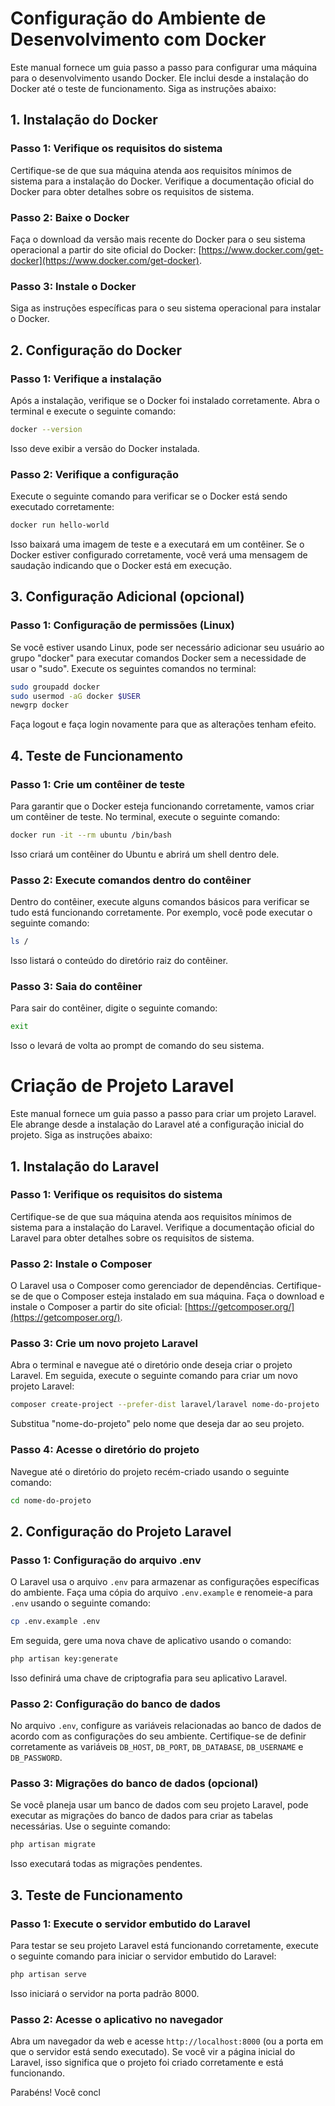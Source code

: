 # Configuração do Ambiente de Desenvolvimento com Docker

Este manual fornece um guia passo a passo para configurar uma máquina para o desenvolvimento usando Docker. Ele inclui desde a instalação do Docker até o teste de funcionamento. Siga as instruções abaixo:

## 1. Instalação do Docker

### Passo 1: Verifique os requisitos do sistema
Certifique-se de que sua máquina atenda aos requisitos mínimos de sistema para a instalação do Docker. Verifique a documentação oficial do Docker para obter detalhes sobre os requisitos de sistema.

### Passo 2: Baixe o Docker
Faça o download da versão mais recente do Docker para o seu sistema operacional a partir do site oficial do Docker: [https://www.docker.com/get-docker](https://www.docker.com/get-docker).

### Passo 3: Instale o Docker
Siga as instruções específicas para o seu sistema operacional para instalar o Docker.

## 2. Configuração do Docker

### Passo 1: Verifique a instalação
Após a instalação, verifique se o Docker foi instalado corretamente. Abra o terminal e execute o seguinte comando:
```bash
docker --version
```
Isso deve exibir a versão do Docker instalada.

### Passo 2: Verifique a configuração
Execute o seguinte comando para verificar se o Docker está sendo executado corretamente:
```bash
docker run hello-world
```
Isso baixará uma imagem de teste e a executará em um contêiner. Se o Docker estiver configurado corretamente, você verá uma mensagem de saudação indicando que o Docker está em execução.

## 3. Configuração Adicional (opcional)

### Passo 1: Configuração de permissões (Linux)
Se você estiver usando Linux, pode ser necessário adicionar seu usuário ao grupo "docker" para executar comandos Docker sem a necessidade de usar o "sudo". Execute os seguintes comandos no terminal:
```bash
sudo groupadd docker
sudo usermod -aG docker $USER
newgrp docker
```
Faça logout e faça login novamente para que as alterações tenham efeito.

## 4. Teste de Funcionamento

### Passo 1: Crie um contêiner de teste
Para garantir que o Docker esteja funcionando corretamente, vamos criar um contêiner de teste. No terminal, execute o seguinte comando:
```bash
docker run -it --rm ubuntu /bin/bash
```
Isso criará um contêiner do Ubuntu e abrirá um shell dentro dele.

### Passo 2: Execute comandos dentro do contêiner
Dentro do contêiner, execute alguns comandos básicos para verificar se tudo está funcionando corretamente. Por exemplo, você pode executar o seguinte comando:
```bash
ls /
```
Isso listará o conteúdo do diretório raiz do contêiner.

### Passo 3: Saia do contêiner
Para sair do contêiner, digite o seguinte comando:
```bash
exit
```
Isso o levará de volta ao prompt de comando do seu sistema.

# Criação de Projeto Laravel

Este manual fornece um guia passo a passo para criar um projeto Laravel. Ele abrange desde a instalação do Laravel até a configuração inicial do projeto. Siga as instruções abaixo:

## 1. Instalação do Laravel

### Passo 1: Verifique os requisitos do sistema
Certifique-se de que sua máquina atenda aos requisitos mínimos de sistema para a instalação do Laravel. Verifique a documentação oficial do Laravel para obter detalhes sobre os requisitos de sistema.

### Passo 2: Instale o Composer
O Laravel usa o Composer como gerenciador de dependências. Certifique-se de que o Composer esteja instalado em sua máquina. Faça o download e instale o Composer a partir do site oficial: [https://getcomposer.org/](https://getcomposer.org/).

### Passo 3: Crie um novo projeto Laravel
Abra o terminal e navegue até o diretório onde deseja criar o projeto Laravel. Em seguida, execute o seguinte comando para criar um novo projeto Laravel:
```bash
composer create-project --prefer-dist laravel/laravel nome-do-projeto
```
Substitua "nome-do-projeto" pelo nome que deseja dar ao seu projeto.

### Passo 4: Acesse o diretório do projeto
Navegue até o diretório do projeto recém-criado usando o seguinte comando:
```bash
cd nome-do-projeto
```

## 2. Configuração do Projeto Laravel

### Passo 1: Configuração do arquivo .env
O Laravel usa o arquivo `.env` para armazenar as configurações específicas do ambiente. Faça uma cópia do arquivo `.env.example` e renomeie-a para `.env` usando o seguinte comando:
```bash
cp .env.example .env
```

Em seguida, gere uma nova chave de aplicativo usando o comando:
```bash
php artisan key:generate
```
Isso definirá uma chave de criptografia para seu aplicativo Laravel.

### Passo 2: Configuração do banco de dados
No arquivo `.env`, configure as variáveis relacionadas ao banco de dados de acordo com as configurações do seu ambiente. Certifique-se de definir corretamente as variáveis `DB_HOST`, `DB_PORT`, `DB_DATABASE`, `DB_USERNAME` e `DB_PASSWORD`.

### Passo 3: Migrações do banco de dados (opcional)
Se você planeja usar um banco de dados com seu projeto Laravel, pode executar as migrações do banco de dados para criar as tabelas necessárias. Use o seguinte comando:
```bash
php artisan migrate
```
Isso executará todas as migrações pendentes.

## 3. Teste de Funcionamento

### Passo 1: Execute o servidor embutido do Laravel
Para testar se seu projeto Laravel está funcionando corretamente, execute o seguinte comando para iniciar o servidor embutido do Laravel:
```bash
php artisan serve
```
Isso iniciará o servidor na porta padrão 8000.

### Passo 2: Acesse o aplicativo no navegador
Abra um navegador da web e acesse `http://localhost:8000` (ou a porta em que o servidor está sendo executado). Se você vir a página inicial do Laravel, isso significa que o projeto foi criado corretamente e está funcionando.

Parabéns! Você concl
